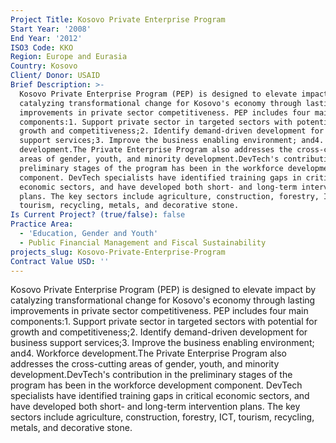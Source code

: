 ```yaml
---
Project Title: Kosovo Private Enterprise Program
Start Year: '2008'
End Year: '2012'
ISO3 Code: KKO
Region: Europe and Eurasia
Country: Kosovo
Client/ Donor: USAID
Brief Description: >-
  Kosovo Private Enterprise Program (PEP) is designed to elevate impact by
  catalyzing transformational change for Kosovo's economy through lasting
  improvements in private sector competitiveness. PEP includes four main
  components:1. Support private sector in targeted sectors with potential for
  growth and competitiveness;2. Identify demand-driven development for business
  support services;3. Improve the business enabling environment; and4. Workforce
  development.The Private Enterprise Program also addresses the cross-cutting
  areas of gender, youth, and minority development.DevTech's contribution in the
  preliminary stages of the program has been in the workforce development
  component. DevTech specialists have identified training gaps in critical
  economic sectors, and have developed both short- and long-term intervention
  plans. The key sectors include agriculture, construction, forestry, ICT,
  tourism, recycling, metals, and decorative stone.
Is Current Project? (true/false): false
Practice Area:
  - 'Education, Gender and Youth'
  - Public Financial Management and Fiscal Sustainability
projects_slug: Kosovo-Private-Enterprise-Program
Contract Value USD: ''
---
```

Kosovo Private Enterprise Program (PEP) is designed to elevate impact by catalyzing transformational change for Kosovo's economy through lasting improvements in private sector competitiveness. PEP includes four main components:1. Support private sector in targeted sectors with potential for growth and competitiveness;2. Identify demand-driven development for business support services;3. Improve the business enabling environment; and4. Workforce development.The Private Enterprise Program also addresses the cross-cutting areas of gender, youth, and minority development.DevTech's contribution in the preliminary stages of the program has been in the workforce development component. DevTech specialists have identified training gaps in critical economic sectors, and have developed both short- and long-term intervention plans. The key sectors include agriculture, construction, forestry, ICT, tourism, recycling, metals, and decorative stone.